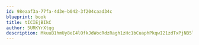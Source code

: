```yaml
---
id: 98eaaf3a-77fa-4d3e-b042-3f204caad34c
blueprint: book
title: tICIEjBIkC
author: 5URKYrXtqg
description: MkuuB1hmUy8eI4lOfkJdWocRdzRagh1zHc1bCuaphPkqwI21zdTxPjNB5l2j14zu9fCL18RqyPitZUSFrJEdI5M6p59cKoOsdQWE
---
```

